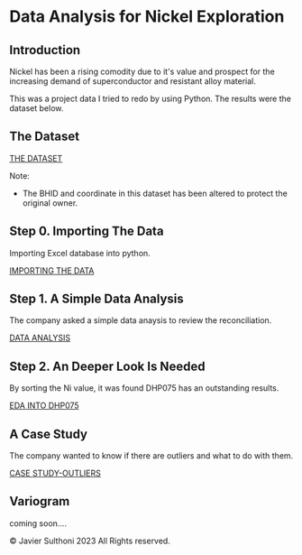 # Data Analysis for Nickel Exploration


## Introduction
Nickel has been a rising comodity due to it's value and prospect for the increasing demand of superconductor and resistant alloy material. 

This was a project data I tried to redo by using Python. The results were the dataset below.



## The Dataset
[THE DATASET](https://github.com/JSulthoni/DataAnalysis_Nickel-Exploration/tree/41eedd816903bfa66af79d4dfefc1085c81a0673)

Note: 
- The BHID and coordinate in this dataset has been altered to protect the original owner.


## Step 0. Importing The Data
Importing Excel database into python.

[IMPORTING THE DATA](https://github.com/JSulthoni/DataAnalysis_Nickel-Exploration/blob/e8c34d113da0b919c1931d2450aa0414ceeff0ad/Nickel%20Exploration_Part%200.ipynb)

## Step 1. A Simple Data Analysis
The company asked a simple data anaysis to review the reconciliation.

[DATA ANALYSIS](https://github.com/JSulthoni/DataAnalysis_Nickel-Exploration/blob/3c771087c8414b3140693a02e76eb2f1496eff4a/Nickel%20Exploration_Part%201.ipynb)

## Step 2. An Deeper Look Is Needed
By sorting the Ni value, it was found DHP075 has an outstanding results.

[EDA INTO DHP075](https://github.com/JSulthoni/DataAnalysis_Nickel-Exploration/blob/ef7ceb09b3e123f2661d31683d37f4ddcb5d0e40/Nickel%20Exploration_Part%202.ipynb)

## A Case Study
The company wanted to know if there are outliers and what to do with them.

[CASE STUDY-OUTLIERS](https://github.com/JSulthoni/DataAnalysis_Nickel-Exploration/blob/e8a8a9f25ddf30b4571f0feb367e528748c1ca50/Nickel%20Exploration_Case%20Study.ipynb)

## Variogram
coming soon....

© Javier Sulthoni 2023 All Rights reserved.
